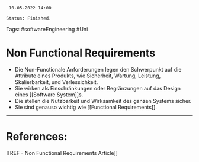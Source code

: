 	 10.05.2022 14:00
	
	Status: Finished.
	
Tags: #softwareEngineering #Uni
# Non Functional Requirements
- Die Non-Functionale Anforderungen legen den Schwerpunkt auf die Attribute eines Produkts, wie Sicherheit, Wartung, Leistung, Skalierbarkeit, und Verlessichkeit.
- Sie wirken als Einschränkungen oder Begränzungen auf das Design eines [[Software System]]s.
- Die stellen die Nutzbarkeit und Wirksamkeit des ganzen Systems sicher.
- Sie sind genauso wichtig wie [[Functional Requirements]].


-------
# References:
[[REF - Non Functional Requirements Article]]